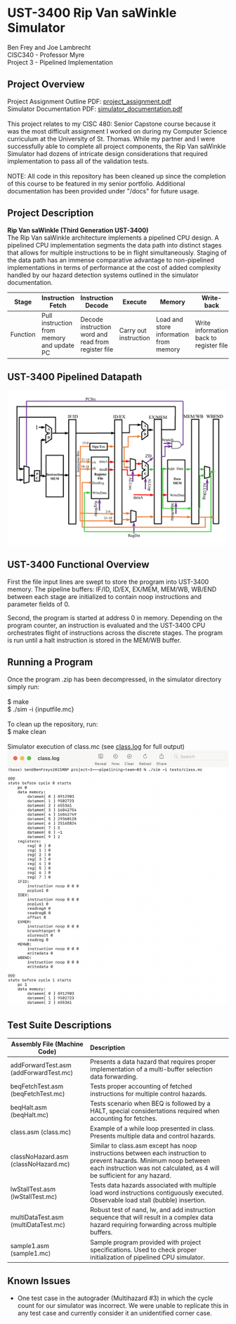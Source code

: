 # UST-3400 Rip Van saWinkle Simulator

Ben Frey and Joe Lambrecht <br />
CISC340 - Professor Myre <br />
Project 3 - Pipelined Implementation

## Project Overview
Project Assignment Outline PDF: [project_assignment.pdf](docs/project_assignment.pdf) </br>
Simulator Documentation PDF: [simulator_documentation.pdf](docs/simulator_documentation.pdf) </br>
</br>
This project relates to my CISC 480: Senior Capstone course because it was the most difficult assignment I worked on during my Computer Science curriculum at the University of St. Thomas. While my partner and I were successfully able to complete all project components, the Rip Van saWinkle Simulator had dozens of intricate design considerations that required implementation to pass all of the validation tests.
</br></br>
NOTE: All code in this repository has been cleaned up since the completion of this course to be featured in my senior portfolio. Additional documentation has been provided under "/docs" for future usage.



## Project Description
**Rip Van saWinkle (Third Generation UST-3400)**</br>
The Rip Van saWinkle architecture implements a pipelined CPU design. A pipelined CPU implementation segments the data path into distinct stages that allows for multiple instructions to be in flight simultaneously. Staging of the data path has an immense comparative advantage to non-pipelined implementations in terms of performance at the cost of added complexity handled by our hazard detection systems outlined in the simulator documentation.

| Stage | Instruction Fetch | Instruction Decode | Execute | Memory | Write-back | End |
| ----- | ----------------- | ------------------ | --------| ------ | ---------- | --- |
| Function |  Pull instruction from memory and update PC  |  Decode instruction word and read from register file | Carry out instruction | Load and store information from memory |  Write information back to register file  | Allows for easier data forwarding across buffers |

## UST-3400 Pipelined Datapath
![UST-3400 Pipelined Datapath Diagram](docs/datapath.png)

## UST-3400 Functional Overview
First the file input lines are swept to store the program into UST-3400 memory. The pipeline buffers: IF/ID, ID/EX, EX/MEM, MEM/WB, WB/END between each stage are initialized to contain noop instructions and parameter fields of 0.

Second, the program is started at address 0 in memory. Depending on the program counter, an instruction is evaluated and the UST-3400 CPU orchestrates flight of instructions across the discrete stages. The program is run until a halt instruction is stored in the MEM/WB buffer.

## Running a Program
Once the program .zip has been decompressed, in the simulator directory simply run:<br />
<br />
$ make<br />
$ ./sim -i {inputfile.mc}<br />
<br />
To clean up the repository, run: </br>
$ make clean </br>
</br>
Simulator execution of class.mc (see [class.log](docs/class.log) for full output)</br>
![Simulator execution of class.mc](docs/class_example.png)

## Test Suite Descriptions
| Assembly File (Machine Code)          | Description |
| ------------- | :---------------------|
| addForwardTest.asm (addForwardTest.mc) | Presents a data hazard that requires proper implementation of a multi-buffer selection data forwarding. |
| beqFetchTest.asm (beqFetchTest.mc) | Tests proper accounting of fetched instructions for multiple control hazards. |
| beqHalt.asm (beqHalt.mc) | Tests scenario when BEQ is followed by a HALT, special considertations required when accounting for fetches. |
| class.asm (class.mc) | Example of a while loop presented in class. Presents multiple data and control hazards. |
| classNoHazard.asm (classNoHazard.mc) | Similar to class.asm except has noop instructions between each instruction to prevent hazards. Minimum noop between each instruction was not calculated, as 4 will be sufficient for any hazard. |
| lwStallTest.asm (lwStallTest.mc) | Tests data hazards associated with multiple load word instructions contiguously executed. Observable load stall (bubble) insertion. |
| multiDataTest.asm (multiDataTest.mc) | Robust test of nand, lw, and add instruction sequence that will result in a complex data hazard requiring forwarding across multiple buffers. |
| sample1.asm (sample1.mc) | Sample program provided with project specifications. Used to check proper initialization of pipelined CPU simulator. |

## Known Issues
- One test case in the autograder (Multihazard #3) in which the cycle count for our simulator was incorrect. We were unable to replicate this in any test case and currently consider it an unidentified corner case.

